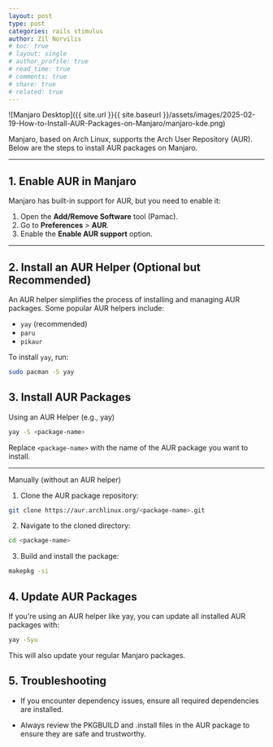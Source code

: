 ```yaml
---
layout: post
type: post
categories: rails stimulus
author: Zil Norvilis
# toc: true
# layout: single
# author_profile: true
# read_time: true
# comments: true
# share: true
# related: true
---
```


![Manjaro Desktop]({{ site.url }}{{ site.baseurl }}/assets/images/2025-02-19-How-to-Install-AUR-Packages-on-Manjaro/manjaro-kde.png)

Manjaro, based on Arch Linux, supports the Arch User Repository (AUR). Below are the steps to install AUR packages on Manjaro.


---

## 1. Enable AUR in Manjaro

Manjaro has built-in support for AUR, but you need to enable it:

1. Open the **Add/Remove Software** tool (Pamac).
2. Go to **Preferences** > **AUR**.
3. Enable the **Enable AUR support** option.

---

## 2. Install an AUR Helper (Optional but Recommended)

An AUR helper simplifies the process of installing and managing AUR packages. Some popular AUR helpers include:

- `yay` (recommended)
- `paru`
- `pikaur`

To install `yay`, run:

```bash
sudo pacman -S yay
```

## 3. Install AUR Packages

Using an AUR Helper (e.g., yay)

```bash
yay -S <package-name>
```

Replace `<package-name>` with the name of the AUR package you want to install.

---

Manually (without an AUR helper)

1. Clone the AUR package repository:

```bash
git clone https://aur.archlinux.org/<package-name>.git
```

2. Navigate to the cloned directory:

```bash
cd <package-name>
```

3. Build and install the package:

```bash
makepkg -si
```


## 4. Update AUR Packages

If you're using an AUR helper like yay, you can update all installed AUR packages with:
```bash
yay -Syu
```
This will also update your regular Manjaro packages.

## 5. Troubleshooting

- If you encounter dependency issues, ensure all required dependencies are installed.

- Always review the PKGBUILD and .install files in the AUR package to ensure they are safe and trustworthy.